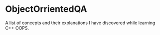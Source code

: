 # ObjectOrrientedQA
A list of concepts and their explanations I have discovered while learning C++ OOPS. 

